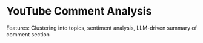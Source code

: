 # YouTube Comment Analysis

Features: Clustering into topics, sentiment analysis, LLM-driven summary of comment section
